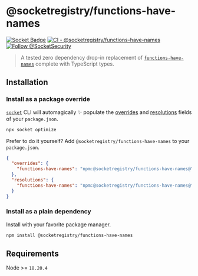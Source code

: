 # @socketregistry/functions-have-names

[![Socket Badge](https://socket.dev/api/badge/npm/package/@socketregistry/functions-have-names)](https://socket.dev/npm/package/@socketregistry/functions-have-names)
[![CI - @socketregistry/functions-have-names](https://github.com/SocketDev/socket-registry-js/actions/workflows/test.yml/badge.svg)](https://github.com/SocketDev/socket-registry-js/actions/workflows/test.yml)
[![Follow @SocketSecurity](https://img.shields.io/twitter/follow/SocketSecurity?style=social)](https://twitter.com/SocketSecurity)

> A tested zero dependency drop-in replacement of
> [`functions-have-names`](https://socket.dev/npm/package/functions-have-names)
> complete with TypeScript types.

## Installation

### Install as a package override

[`socket`](https://socket.dev/npm/package/socket) CLI will automagically
:sparkles: populate the
[overrides](https://docs.npmjs.com/cli/v9/configuring-npm/package-json#overrides)
and [resolutions](https://yarnpkg.com/configuration/manifest#resolutions) fields
of your `package.json`.

```sh
npx socket optimize
```

Prefer to do it yourself? Add `@socketregistry/functions-have-names` to your
`package.json`.

```json
{
  "overrides": {
    "functions-have-names": "npm:@socketregistry/functions-have-names@^1"
  },
  "resolutions": {
    "functions-have-names": "npm:@socketregistry/functions-have-names@^1"
  }
}
```

### Install as a plain dependency

Install with your favorite package manager.

```sh
npm install @socketregistry/functions-have-names
```

## Requirements

Node >= `18.20.4`
